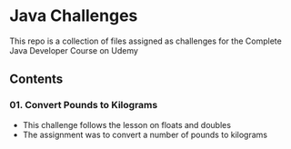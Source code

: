 # Java Challenges

This repo is a collection of files assigned as challenges for the Complete Java Developer Course on Udemy

## Contents

### 01. Convert Pounds to Kilograms
  - This challenge follows the lesson on floats and doubles
  - The assignment was to convert a number of pounds to kilograms
